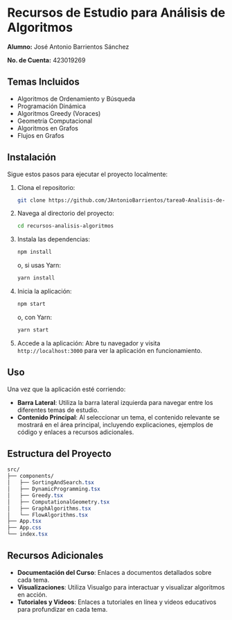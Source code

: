 # Recursos de Estudio para Análisis de Algoritmos
**Alumno:** José Antonio Barrientos Sánchez

**No. de Cuenta:** 423019269

## Temas Incluidos
- Algoritmos de Ordenamiento y Búsqueda
- Programación Dinámica
- Algoritmos Greedy (Voraces)
- Geometría Computacional
- Algoritmos en Grafos
- Flujos en Grafos

## Instalación
Sigue estos pasos para ejecutar el proyecto localmente:

1. Clona el repositorio:
    ```bash
    git clone https://github.com/JAntonioBarrientos/tarea0-Analisis-de-algoritmos
    ```

2. Navega al directorio del proyecto:
    ```bash
    cd recursos-analisis-algoritmos
    ```

3. Instala las dependencias:
    ```bash
    npm install
    ```
    o, si usas Yarn:
    ```bash
    yarn install
    ```

4. Inicia la aplicación:
    ```bash
    npm start
    ```
    o, con Yarn:
    ```bash
    yarn start
    ```

5. Accede a la aplicación:
    Abre tu navegador y visita `http://localhost:3000` para ver la aplicación en funcionamiento.

## Uso
Una vez que la aplicación esté corriendo:

- **Barra Lateral**: Utiliza la barra lateral izquierda para navegar entre los diferentes temas de estudio.
- **Contenido Principal**: Al seleccionar un tema, el contenido relevante se mostrará en el área principal, incluyendo explicaciones, ejemplos de código y enlaces a recursos adicionales.


## Estructura del Proyecto
```scss
src/
├── components/
│   ├── SortingAndSearch.tsx
│   ├── DynamicProgramming.tsx
│   ├── Greedy.tsx
│   ├── ComputationalGeometry.tsx
│   ├── GraphAlgorithms.tsx
│   └── FlowAlgorithms.tsx
├── App.tsx
├── App.css
└── index.tsx
```

## Recursos Adicionales
- **Documentación del Curso**: Enlaces a documentos detallados sobre cada tema.
- **Visualizaciones**: Utiliza Visualgo para interactuar y visualizar algoritmos en acción.
- **Tutoriales y Videos**: Enlaces a tutoriales en línea y videos educativos para profundizar en cada tema.

